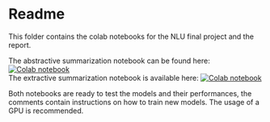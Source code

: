 # Readme
This folder contains the colab notebooks for the NLU final project and the report.  

The abstractive summarization notebook can be found here: [![Colab notebook](https://colab.research.google.com/assets/colab-badge.svg)](https://colab.research.google.com/drive/138GJhtypQrVUlW7fFifpc2NxAMBo-Qor?usp=sharing)  
The extractive summarization notebook is available here: [![Colab notebook](https://colab.research.google.com/assets/colab-badge.svg)](https://colab.research.google.com/drive/1zpCE3TNAM_cXPXH6jffoBXAZ_vWA3NF5?usp=sharing)  

Both notebooks are ready to test the models and their performances, the comments contain instructions on how to train new models.
The usage of a GPU is recommended.
